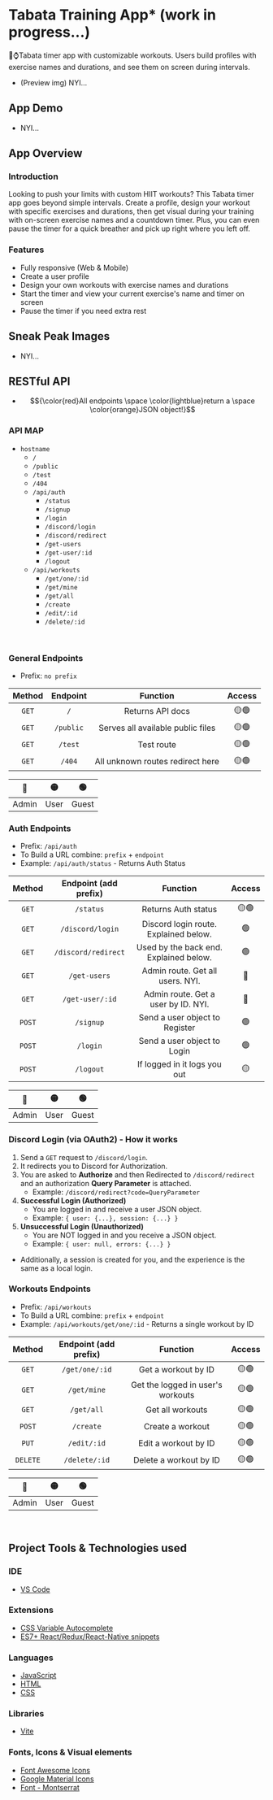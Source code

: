 # Tabata Training App* (work in progress...)
🏃⌚Tabata timer app with customizable workouts. Users build profiles with exercise names and durations, and see them on screen during intervals.
- (Preview img) NYI...

## App Demo
- NYI...

## App Overview
### Introduction
Looking to push your limits with custom HIIT workouts? This Tabata timer app goes beyond simple intervals. Create a profile, design your workout with specific exercises and durations, then get visual during your training with on-screen exercise names and a countdown timer. Plus, you can even pause the timer for a quick breather and pick up right where you left off.
### Features
- Fully responsive (Web & Mobile)
- Create a user profile
- Design your own workouts with exercise names and durations
- Start the timer and view your current exercise's name and timer on screen
- Pause the timer if you need extra rest

## Sneak Peak Images
- NYI...

## RESTful API
- $${\color{red}All endpoints \space \color{lightblue}return a \space \color{orange}JSON object!}$$


### API MAP
- `hostname`
    - `/`
    - `/public`
    - `/test`
    - `/404`
    - `/api/auth`
        - `/status`
        - `/signup`
        - `/login`
        - `/discord/login`
        - `/discord/redirect`
        - `/get-users`
        - `/get-user/:id`
        - `/logout`
    - `/api/workouts`
        - `/get/one/:id`
        - `/get/mine`
        - `/get/all`
        - `/create`
        - `/edit/:id`
        - `/delete/:id`

<!-- <font color=#0fb503>other color</font> -->
<!-- The above colors the text here. -->

<br />


### General Endpoints
- Prefix: `no prefix`

| Method | Endpoint  |             Function              | Access |
| :----: | :-------: | :-------------------------------: | :----: |
| `GET`  |    `/`    |         Returns API docs          |   🟡🟢   |
| `GET`  | `/public` | Serves all available public files |   🟡🟢   |
| `GET`  |  `/test`  |            Test route             |   🟡🟢   |
| `GET`  |  `/404`   | All unknown routes redirect here  |   🟡🟢   |

|   🔴   |   🟡   |   🟢   |
| :---: | :---: | :---: |
| Admin | User  | Guest |

### Auth Endpoints
- Prefix: `/api/auth`
- To Build a URL combine: `prefix` + `endpoint`
- Example: `/api/auth/status` - Returns Auth Status

| Method | Endpoint (add prefix) |                Function                | Access |
| :----: | :-------------------: | :------------------------------------: | :----: |
| `GET`  |       `/status`       |          Returns Auth status           |   🟡🟢   |
| `GET`  |   `/discord/login`    | Discord login route. Explained below.  |   🟢    |
| `GET`  |  `/discord/redirect`  | Used by the back end. Explained below. |   🟢    |
| `GET`  |     `/get-users`      |    Admin route. Get all users. NYI.    |   🔴    |
| `GET`  |    `/get-user/:id`    |  Admin route. Get a user by ID. NYI.   |   🔴    |
| `POST` |       `/signup`       |     Send a user object to Register     |   🟢    |
| `POST` |       `/login`        |      Send a user object to Login       |   🟢    |
| `POST` |       `/logout`       |      If logged in it logs you out      |   🟡    |

|   🔴   |   🟡   |   🟢   |
| :---: | :---: | :---: |
| Admin | User  | Guest |

### Discord Login (via OAuth2) - How it works
1. Send a `GET` request to `/discord/login`. 
2. It redirects you to Discord for Authorization.
3. You are asked to **Authorize** and then Redirected to `/discord/redirect` and an authorization **Query Parameter** is attached.
   - Example: `/discord/redirect?code=QueryParameter`
4. **Successful Login (Authorized)**
   - You are logged in and receive a user JSON object. 
   - Example: `{ user: {...}, session: {...} }`
5. **Unsuccessful Login (Unauthorized)**
   - You are NOT logged in and you receive a JSON object. 
   - Example: `{ user: null, errors: {...} }`
- Additionally, a session is created for you, and the experience is the same as a local login. 

### Workouts Endpoints
- Prefix: `/api/workouts`
- To Build a URL combine: `prefix` + `endpoint`
- Example: `/api/workouts/get/one/:id` - Returns a single workout by ID

|  Method  | Endpoint (add prefix) |             Function              | Access |
| :------: | :-------------------: | :-------------------------------: | :----: |
|  `GET`   |    `/get/one/:id`     |        Get a workout by ID        |   🟡🟢   |
|  `GET`   |      `/get/mine`      | Get the logged in user's workouts |   🟡🟢   |
|  `GET`   |      `/get/all`       |         Get all workouts          |   🟡🟢   |
|  `POST`  |       `/create`       |         Create a workout          |   🟡🟢   |
|  `PUT`   |      `/edit/:id`      |       Edit a workout by ID        |   🟡🟢   |
| `DELETE` |     `/delete/:id`     |      Delete a workout by ID       |   🟡🟢   |

|   🔴   |   🟡   |   🟢   |
| :---: | :---: | :---: |
| Admin | User  | Guest |

<br />



## Project Tools & Technologies used
### IDE
- [VS Code](https://code.visualstudio.com/)
### Extensions 
- [CSS Variable Autocomplete](https://marketplace.visualstudio.com/items?itemName=vunguyentuan.vscode-css-variables)
- [ES7+ React/Redux/React-Native snippets](https://marketplace.visualstudio.com/items?itemName=dsznajder.es7-react-js-snippets)
### Languages
- [JavaScript](https://developer.mozilla.org/en-US/docs/Web/JavaScript)
- [HTML](https://developer.mozilla.org/en-US/docs/Web/HTML)
- [CSS](https://developer.mozilla.org/en-US/docs/Web/CSS)
### Libraries
<!-- - [Swiper.js](https://swiperjs.com/)
- [React Feather](https://feathericons.com/)
- [React Router](https://reactrouter.com/en/main) -->
- [Vite](https://vitejs.dev/guide/)
### Fonts, Icons & Visual elements
- [Font Awesome Icons](https://fontawesome.com/)
- [Google Material Icons](https://fonts.google.com/icons?icon.set=Material+Symbols)
- [Font - Montserrat](https://fonts.google.com/specimen/Montserrat)

